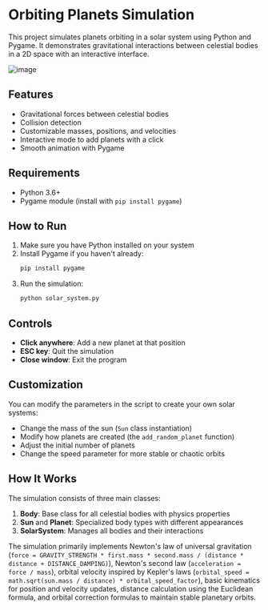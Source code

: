 # Orbiting Planets Simulation

This project simulates planets orbiting in a solar system using Python and Pygame. It demonstrates gravitational interactions between celestial bodies in a 2D space with an interactive interface.

![image](https://github.com/user-attachments/assets/d2a07e2b-a90d-4bab-a998-7aa6ffa7da91)

## Features

- Gravitational forces between celestial bodies
- Collision detection
- Customizable masses, positions, and velocities
- Interactive mode to add planets with a click
- Smooth animation with Pygame

## Requirements

- Python 3.6+
- Pygame module (install with `pip install pygame`)

## How to Run

1. Make sure you have Python installed on your system
2. Install Pygame if you haven't already:
   ```bash
   pip install pygame
   ```
3. Run the simulation:
   ```bash
   python solar_system.py
   ```

## Controls

- **Click anywhere**: Add a new planet at that position
- **ESC key**: Quit the simulation
- **Close window**: Exit the program

## Customization

You can modify the parameters in the script to create your own solar systems:

- Change the mass of the sun (`Sun` class instantiation)
- Modify how planets are created (the `add_random_planet` function)
- Adjust the initial number of planets
- Change the speed parameter for more stable or chaotic orbits

## How It Works

The simulation consists of three main classes:

1. **Body**: Base class for all celestial bodies with physics properties
2. **Sun** and **Planet**: Specialized body types with different appearances
3. **SolarSystem**: Manages all bodies and their interactions

The simulation primarily implements Newton's law of universal gravitation (`force = GRAVITY_STRENGTH * first.mass * second.mass / (distance * distance + DISTANCE_DAMPING)`), Newton's second law (`acceleration = force / mass`), orbital velocity inspired by Kepler's laws (`orbital_speed = math.sqrt(sun.mass / distance) * orbital_speed_factor`), basic kinematics for position and velocity updates, distance calculation using the Euclidean formula, and orbital correction formulas to maintain stable planetary orbits.
